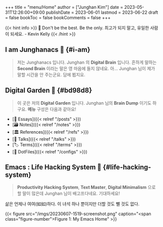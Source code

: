 +++
title = "menu/Home"
author = ["Junghan Kim"]
date = 2023-05-31T12:26:00+09:00
publishDate = 2023-06-01
lastmod = 2023-06-22
draft = false
bookToc = false
bookComments = false
+++

{{< hint info >}}
📜 Don't be the best. Be the only. 최고가 되지 말고, 유일한 사람이 되세요. - Kevin Kelly
{{< /hint >}}

<!--more-->


## I am <span class="underline">Junghanacs</span> 🧠 {#i-am}

> 저는 Junghanacs 입니다. Junghan 의 **Digital Brain** 입니다.
> 흔하게 말하는 **Second Brain** 이라는 말은 영 마음에 들지 않네요.
> 아... Junghan 님이 제가 말할 시간을 안 주는군요. 담에 뵙지요.


## <span class="underline">Digital Garden</span> 🌲 {#bd98d8}

> 이 곳은 저의 **Digital Garden** 입니다. Junghan 님의 **Brain Dump** 이기도 하구요.
> **메뉴** 구성은 다음과 같아요!

-   [📰 Essays]({{< relref "/posts" >}})
-   [🗃 Notes]({{< relref "/notes" >}})
-   [🏛 References]({{< relref "/refs" >}})
-   [📢 Talks]({{< relref "/talks" >}})
-   [🏷 Terms]({{< relref "/terms" >}})
-   [🧰 DotFiles]({{< relref "/configs" >}})


## <span class="underline">Emacs</span> : Life Hacking System 🦾 {#life-hacking-system}

> **Productivity Hacking System**, **Text Master**, **Digital Minimalism** 으로 할 말이
>  많은데 Junghan 님이 배고프다네요. 기대하세요!

삶은 언제나 여여(如如)하다. 이 녀석 하나 뿐이지만 더할 것도 뺄 것도 없다.

{{< figure src="/imgs/20230607-1519-screenshot.png" caption="<span class=\"figure-number\">Figure 1: </span>My Emacs Home" >}}
